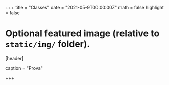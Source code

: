 +++
title = "Classes"
date = "2021-05-9T00:00:00Z"
math = false
highlight = false

# Optional featured image (relative to `static/img/` folder).
[header]

caption = "Prova"

+++
